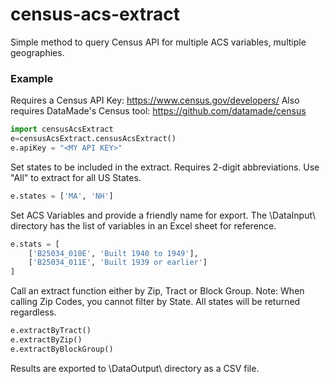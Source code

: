 # census-acs-extract
Simple method to query Census API for multiple ACS variables, multiple geographies.

### Example

Requires a Census API Key: https://www.census.gov/developers/
Also requires DataMade's Census tool: https://github.com/datamade/census

```python
import censusAcsExtract
e=censusAcsExtract.censusAcsExtract()
e.apiKey = "<MY API KEY>"
```
Set states to be included in the extract. Requires 2-digit abbreviations. Use "All" to extract for all US States.
```python
e.states = ['MA', 'NH'] 
```
Set ACS Variables and provide a friendly name for export. The \DataInput\ directory has the list of variables in an Excel sheet for reference.
```python
e.stats = [
    ['B25034_010E', 'Built 1940 to 1949'],
    ['B25034_011E', 'Built 1939 or earlier']
]
```
Call an extract function either by Zip, Tract or Block Group. Note: When calling Zip Codes, you cannot filter by State. All states will be returned regardless.
```python
e.extractByTract()
e.extractByZip()
e.extractByBlockGroup()
```
Results are exported to \DataOutput\ directory as a CSV file.